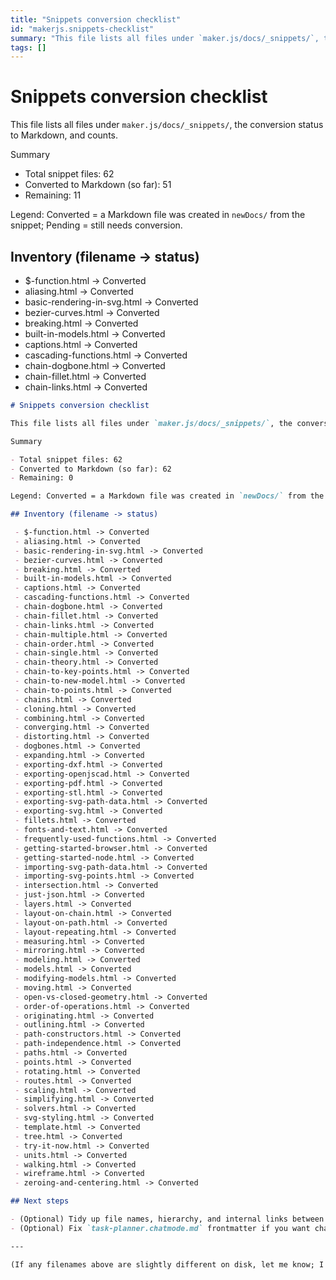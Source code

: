 ```yaml
---
title: "Snippets conversion checklist"
id: "makerjs.snippets-checklist"
summary: "This file lists all files under `maker.js/docs/_snippets/`, the conversion status to Markdown, and counts."
tags: []
---
```

# Snippets conversion checklist

This file lists all files under `maker.js/docs/_snippets/`, the conversion status to Markdown, and counts.

Summary

- Total snippet files: 62
- Converted to Markdown (so far): 51
- Remaining: 11

Legend: Converted = a Markdown file was created in `newDocs/` from the snippet; Pending = still needs conversion.

## Inventory (filename -> status)

 - $-function.html -> Converted
 - aliasing.html -> Converted
 - basic-rendering-in-svg.html -> Converted
 - bezier-curves.html -> Converted
 - breaking.html -> Converted
 - built-in-models.html -> Converted
 - captions.html -> Converted
 - cascading-functions.html -> Converted
 - chain-dogbone.html -> Converted
 - chain-fillet.html -> Converted
 - chain-links.html -> Converted
```markdown
# Snippets conversion checklist

This file lists all files under `maker.js/docs/_snippets/`, the conversion status to Markdown, and counts.

Summary

- Total snippet files: 62
- Converted to Markdown (so far): 62
- Remaining: 0

Legend: Converted = a Markdown file was created in `newDocs/` from the snippet; Pending = still needs conversion.

## Inventory (filename -> status)

 - $-function.html -> Converted
 - aliasing.html -> Converted
 - basic-rendering-in-svg.html -> Converted
 - bezier-curves.html -> Converted
 - breaking.html -> Converted
 - built-in-models.html -> Converted
 - captions.html -> Converted
 - cascading-functions.html -> Converted
 - chain-dogbone.html -> Converted
 - chain-fillet.html -> Converted
 - chain-links.html -> Converted
 - chain-multiple.html -> Converted
 - chain-order.html -> Converted
 - chain-single.html -> Converted
 - chain-theory.html -> Converted
 - chain-to-key-points.html -> Converted
 - chain-to-new-model.html -> Converted
 - chain-to-points.html -> Converted
 - chains.html -> Converted
 - cloning.html -> Converted
 - combining.html -> Converted
 - converging.html -> Converted
 - distorting.html -> Converted
 - dogbones.html -> Converted
 - expanding.html -> Converted
 - exporting-dxf.html -> Converted
 - exporting-openjscad.html -> Converted
 - exporting-pdf.html -> Converted
 - exporting-stl.html -> Converted
 - exporting-svg-path-data.html -> Converted
 - exporting-svg.html -> Converted
 - fillets.html -> Converted
 - fonts-and-text.html -> Converted
 - frequently-used-functions.html -> Converted
 - getting-started-browser.html -> Converted
 - getting-started-node.html -> Converted
 - importing-svg-path-data.html -> Converted
 - importing-svg-points.html -> Converted
 - intersection.html -> Converted
 - just-json.html -> Converted
 - layers.html -> Converted
 - layout-on-chain.html -> Converted
 - layout-on-path.html -> Converted
 - layout-repeating.html -> Converted
 - measuring.html -> Converted
 - mirroring.html -> Converted
 - modeling.html -> Converted
 - models.html -> Converted
 - modifying-models.html -> Converted
 - moving.html -> Converted
 - open-vs-closed-geometry.html -> Converted
 - order-of-operations.html -> Converted
 - originating.html -> Converted
 - outlining.html -> Converted
 - path-constructors.html -> Converted
 - path-independence.html -> Converted
 - paths.html -> Converted
 - points.html -> Converted
 - rotating.html -> Converted
 - routes.html -> Converted
 - scaling.html -> Converted
 - simplifying.html -> Converted
 - solvers.html -> Converted
 - svg-styling.html -> Converted
 - template.html -> Converted
 - tree.html -> Converted
 - try-it-now.html -> Converted
 - units.html -> Converted
 - walking.html -> Converted
 - wireframe.html -> Converted
 - zeroing-and-centering.html -> Converted

## Next steps

- (Optional) Tidy up file names, hierarchy, and internal links between tutorial index pages and these snippet files.
- (Optional) Fix `task-planner.chatmode.md` frontmatter if you want chat mode registration re-attempted.

---

(If any filenames above are slightly different on disk, let me know; I pulled this inventory from the live `docs/_snippets` directory.)

```
